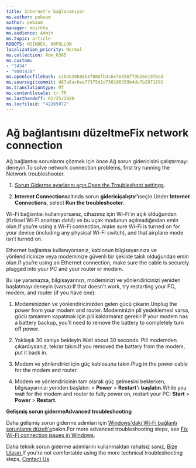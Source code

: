 ```yaml
---
title: Internet'e bağlanamıyor
ms.author: pebaum
author: pebaum
manager: mnirkhe
ms.audience: Admin
ms.topic: article
ROBOTS: NOINDEX, NOFOLLOW
localization_priority: Normal
ms.collection: Adm_O365
ms.custom:
- "3434"
- "9001438"
ms.openlocfilehash: c28ab39b88b4f088fb4c6e76450f79b16e1976ad
ms.sourcegitcommit: d87a6ac6ee77375d1d750100359b4dc7b2871691
ms.translationtype: MT
ms.contentlocale: tr-TR
ms.lasthandoff: 02/25/2020
ms.locfileid: "42265072"
---
```

# <a name="fix-network-connection"></a><span data-ttu-id="e7009-102">Ağ bağlantısını düzeltme</span><span class="sxs-lookup"><span data-stu-id="e7009-102">Fix network connection</span></span>

<span data-ttu-id="e7009-103">Ağ bağlantısı sorunlarını çözmek için önce Ağ sorun gidericisini çalıştırmayı deneyin.</span><span class="sxs-lookup"><span data-stu-id="e7009-103">To solve network connection problems, first try running the Network troubleshooter.</span></span> 

1. <span data-ttu-id="e7009-104">[Sorun Giderme ayarlarını açın.](ms-settings:troubleshoot)</span><span class="sxs-lookup"><span data-stu-id="e7009-104">[Open the Troubleshoot settings](ms-settings:troubleshoot).</span></span>

2. <span data-ttu-id="e7009-105">**Internet Connections**altında sorun **gidericiçalıştır'ı**seçin.</span><span class="sxs-lookup"><span data-stu-id="e7009-105">Under **Internet Connections**, select **Run the troubleshooter**.</span></span>

<span data-ttu-id="e7009-106">Wi-Fi bağlantısı kullanıyorsanız, cihazınız için Wi-Fi'ın açık olduğundan (fiziksel Wi-Fi anahtarı dahil) ve bu uçak modunun açılmadığından emin olun.</span><span class="sxs-lookup"><span data-stu-id="e7009-106">If you’re using a Wi-Fi connection, make sure Wi-Fi is turned on for your device (including any physical Wi-Fi switch), and that airplane mode isn’t turned on.</span></span>

<span data-ttu-id="e7009-107">Ethernet bağlantısı kullanıyorsanız, kablonun bilgisayarınıza ve yönlendiricinize veya modeminize güvenli bir şekilde takılı olduğundan emin olun.</span><span class="sxs-lookup"><span data-stu-id="e7009-107">If you’re using an Ethernet connection, make sure the cable is securely plugged into your PC and your router or modem.</span></span>

<span data-ttu-id="e7009-108">Bu işe yaramazsa, bilgisayarınızı, modeminizi ve yönlendiricinizi yeniden başlatmayı deneyin (varsa):</span><span class="sxs-lookup"><span data-stu-id="e7009-108">If that doesn't work, try restarting your PC, modem, and router (if you have one):</span></span>

1. <span data-ttu-id="e7009-109">Modeminizden ve yönlendiricinizden gelen gücü çıkarın.</span><span class="sxs-lookup"><span data-stu-id="e7009-109">Unplug the power from your modem and router.</span></span> <span data-ttu-id="e7009-110">Modeminizin pil yedeklemesi varsa, gücü tamamen kapatmak için pili kaldırmanız gerekir.</span><span class="sxs-lookup"><span data-stu-id="e7009-110">If your modem has a battery backup, you’ll need to remove the battery to completely turn off power.</span></span>

2. <span data-ttu-id="e7009-111">Yaklaşık 30 saniye bekleyin.</span><span class="sxs-lookup"><span data-stu-id="e7009-111">Wait about 30 seconds.</span></span> <span data-ttu-id="e7009-112">Pili modemden çıkardıysanız, tekrar takın.</span><span class="sxs-lookup"><span data-stu-id="e7009-112">If you removed the battery from the modem, put it back in.</span></span>

3. <span data-ttu-id="e7009-113">Modem ve yönlendirici için güç kablosunu takın.</span><span class="sxs-lookup"><span data-stu-id="e7009-113">Plug in the power cable for the modem and router.</span></span>

4. <span data-ttu-id="e7009-114">Modem ve yönlendiricinin tam olarak güç gelmesini beklerken, bilgisayarınızı yeniden başlatın: > **Power** > **Restart'ı** **başlatın.**</span><span class="sxs-lookup"><span data-stu-id="e7009-114">While you wait for the modem and router to fully power on, restart your PC: **Start** > **Power** > **Restart**.</span></span>

<span data-ttu-id="e7009-115">**Gelişmiş sorun giderme**</span><span class="sxs-lookup"><span data-stu-id="e7009-115">**Advanced troubleshooting**</span></span>

<span data-ttu-id="e7009-116">Daha gelişmiş sorun giderme adımları için [Windows'daki Wi-Fi bağlantı sorunlarını düzelt'e](https://support.microsoft.com/help/10741?ocid=SMC10741%2F)bakın.</span><span class="sxs-lookup"><span data-stu-id="e7009-116">For more advanced troubleshooting steps, see [Fix Wi-Fi connection issues in Windows](https://support.microsoft.com/help/10741?ocid=SMC10741%2F).</span></span> 

<span data-ttu-id="e7009-117">Daha teknik sorun giderme adımlarını kullanmaktan rahatsız sanız, [Bize Ulaşın.](https://support.microsoft.com/contactus)</span><span class="sxs-lookup"><span data-stu-id="e7009-117">If you're not comfortable using the more technical troubleshooting steps, [Contact Us](https://support.microsoft.com/contactus).</span></span>
